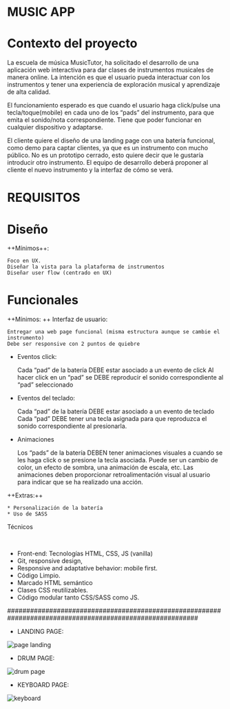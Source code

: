 # MUSIC APP

# Contexto del proyecto

La escuela de música MusicTutor, ha solicitado el desarrollo de una aplicación web interactiva para dar clases de instrumentos musicales de manera online. 
La intención es que el usuario pueda interactuar con los instrumentos y tener una experiencia de exploración musical y aprendizaje de alta calidad.

El funcionamiento esperado es que cuando el usuario haga click/pulse una tecla/toque(mobile) en cada uno de los “pads” del instrumento, 
para que emita el sonido/nota correspondiente. Tiene que poder funcionar en cualquier dispositivo y adaptarse.

El cliente quiere el diseño de una landing page con una batería funcional, como demo para captar clientes, ya que es un instrumento con mucho público. 
No es un prototipo cerrado, esto quiere decir que le gustaría introducir otro instrumento. 
El equipo de desarrollo deberá proponer al cliente el nuevo instrumento y la interfaz de cómo se verá.

# REQUISITOS

# Diseño

++Mínimos++:

    Foco en UX.
    Diseñar la vista para la plataforma de instrumentos
    Diseñar user flow (centrado en UX)

# Funcionales

++Mínimos: ++ Interfaz de usuario:

    Entregar una web page funcional (misma estructura aunque se cambie el instrumento)
    Debe ser responsive con 2 puntos de quiebre

- Eventos click:

    Cada “pad” de la batería DEBE estar asociado a un evento de click
    Al hacer click en un “pad” se DEBE reproducir el sonido correspondiente al “pad” seleccionado

- Eventos del teclado:

    Cada “pad” de la batería DEBE estar asociado a un evento de teclado
    Cada “pad” DEBE tener una tecla asignada para que reproduzca el sonido correspondiente al presionarla.

- Animaciones

    Los “pads” de la batería DEBEN tener animaciones visuales a cuando se les haga click o se presione la tecla asociada.
    Puede ser un cambio de color, un efecto de sombra, una animación de escala, etc.
    Las animaciones deben proporcionar retroalimentación visual al usuario para indicar que se ha realizado una acción.

++Extras:++

    * Personalización de la batería
    * Uso de SASS

Técnicos

​

   - Front-end: Tecnologías HTML, CSS, JS (vanilla)
   - Git, responsive design,
   - Responsive and adaptative behavior: mobile first.
   - Código Limpio.
   - Marcado HTML semántico
   - Clases CSS reutilizables.
   - Código modular tanto CSS/SASS como JS.
   
##########################################################################################################

* LANDING PAGE:

![page landing](https://github.com/albegosu/music-app/assets/128363248/5778c265-5a76-4daf-8898-851d9e31b425)

* DRUM PAGE:

![drum page](https://github.com/albegosu/music-app/assets/128363248/658ef14e-dd19-4c97-8b4a-e861a1ff52fd)

* KEYBOARD PAGE:

![keyboard](https://github.com/albegosu/music-app/assets/128363248/0cd31aff-0541-42a2-b2a6-1380ae39428b)





